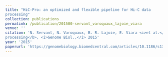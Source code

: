 ```yaml
---
title: "HiC-Pro: an optimized and flexible pipeline for Hi-C data
processing"
collection: publications
permalink: /publication/201500-servant_varoquaux_lajoie_viara
venue: ''
citation: 'N. Servant, N. Varoquaux, B. R. Lajoie, E. Viara <i>et al.</i>. <b>HiC-Pro: an optimized and flexible pipeline for Hi-C data
processing</b>, <i>Genome Biol.,</i> 2015'
year: '2015'
paperurl: 'https://genomebiology.biomedcentral.com/articles/10.1186/s13059-015-0831-x'
---
```

